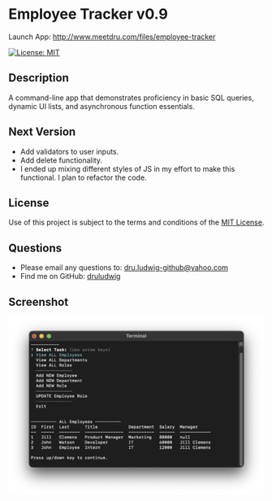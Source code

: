 # Employee Tracker v0.9
  Launch App: <a href="http://www.meetdru.com/files/employee-tracker">http://www.meetdru.com/files/employee-tracker</a>

  [![License: MIT](https://img.shields.io/badge/License-MIT-yellow.svg)](https://opensource.org/licenses/MIT)
  ## Description
  A command-line app that demonstrates proficiency in basic SQL queries, dynamic UI lists, and asynchronous function essentials.
  
  ## Next Version
  - Add validators to user inputs.
  - Add delete functionality.
  - I ended up mixing different styles of JS in my effort to make this functional. I plan to refactor the code.
 
 
  ## License
  Use of this project is subject to the terms and conditions of the <a href="https://www.mit.edu/~amini/LICENSE.md">MIT License</a>.
  ## Questions
  - Please email any questions to: <a href="mailto:dru.ludwig-github@yahoo.com">dru.ludwig-github@yahoo.com</a>
  - Find me on GitHub: <a href="https://github.com/druludwig">druludwig</a>
  
## Screenshot

<img src="assets/screenshot.jpg">